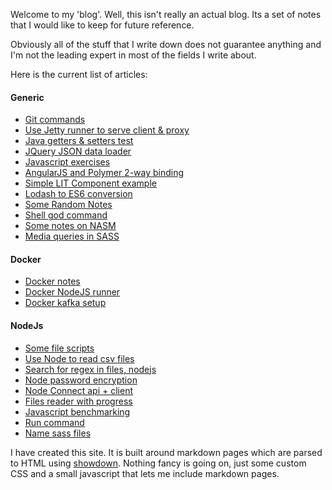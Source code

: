 Welcome to my 'blog'. Well, this isn't really an actual blog. Its a set of notes that
I would like to keep for future reference.

Obviously all of the stuff that I write down does not guarantee anything and I'm not the
leading expert in most of the fields I write about.

Here is the current list of articles:

#### Generic
- [Git commands](?page=git-commands)
- [Use Jetty runner to serve client & proxy](?page=jetty-client-proxy)
- [Java getters & setters test](?page=getters-setters-test)
- [JQuery JSON data loader](?page=json-data-loader)
- [Javascript exercises](?page=javascript-exercises)
- [AngularJS and Polymer 2-way binding](?page=angular-polymer-2-way-binding)
- [Simple LIT Component example](?page=simple-lit-component)
- [Lodash to ES6 conversion](?page=lodash-es6)
- [Some Random Notes](?page=random)
- [Shell god command](?page=shell-god-command)
- [Some notes on NASM](?page=nasm)
- [Media queries in SASS](?page=media-queries-sass)

#### Docker
- [Docker notes](?page=docker-notes)
- [Docker NodeJS runner](?page=docker-node-runner)
- [Docker kafka setup](?page=docker-kafka)

#### NodeJs
- [Some file scripts](?page=node-file-scripts)
- [Use Node to read csv files](?page=node-reading-csv-files)
- [Search for regex in files, nodejs](?page=search-regex-in-files)
- [Node password encryption](?page=node-password-encryption)
- [Node Connect api + client](?page=node-client-api)
- [Files reader with progress](?page=files-reader-with-progress)
- [Javascript benchmarking](?page=js-benchmark)
- [Run command](?page=node-run-command)
- [Name sass files](?page=name-sass-files)

I have created this site. It is built around markdown pages which are parsed to HTML
using [showdown](https://github.com/showdownjs/showdown). Nothing fancy is going on,
just some custom CSS and a small javascript that lets me include markdown pages.